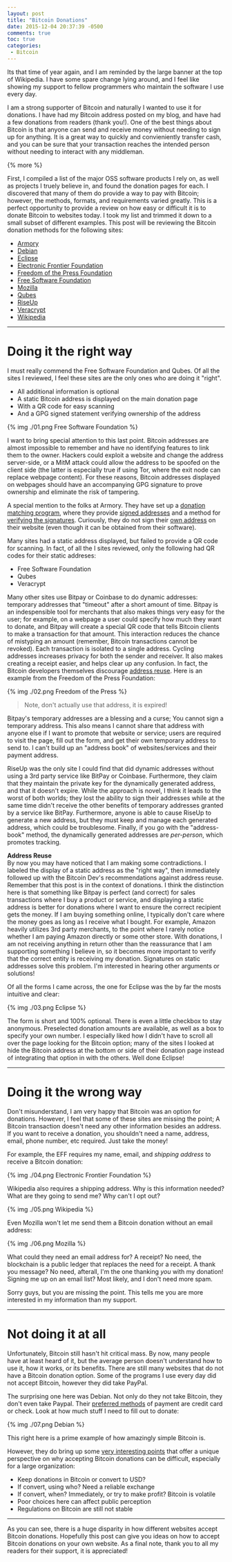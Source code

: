 ```yaml
---
layout: post
title: "Bitcoin Donations"
date: 2015-12-04 20:37:39 -0500
comments: true
toc: true
categories: 
 - Bitcoin
---
```


Its that time of year again, and I am reminded by the large banner at the top of Wikipedia. 
I have some spare change lying around, and I feel like showing my support to fellow programmers who maintain the software I use every day.

I am a strong supporter of Bitcoin and naturally I wanted to use it for donations. 
I have had my Bitcoin address posted on my blog, and have had a few donations from readers (thank you!). 
One of the best things about Bitcoin is that anyone can send and receive money without needing to sign up for anything. 
It is a great way to quickly and convieniently transfer cash, and you can be sure that your transaction reaches the intended person without needing to interact with any middleman.

{% more %}

First, I compiled a list of the major OSS software products I rely on, as well as projects I truely believe in, and found the donation pages for each. I discovered that many of them do provide a way to pay with Bitcoin; however, the methods, formats, and requirements varied greatly. This is a perfect opportunity to provide a review on how easy or difficult it is to donate Bitcoin to websites today. I took my list and trimmed it down to a small subset of different examples. This post will be reviewing the Bitcoin donation methods for the following sites:

 - [Armory](https://bitcoinarmory.com/contact/)
 - [Debian](http://www.debian.org/donations)
 - [Eclipse](https://www.eclipse.org/donate/)
 - [Electronic Frontier Foundation](https://supporters.eff.org/donate)
 - [Freedom of the Press Foundation](https://freedom.press/donate)
 - [Free Software Foundation](https://my.fsf.org/donate/)
 - [Mozilla](https://donate.mozilla.org/en-US/give-bitcoin/)
 - [Qubes](https://www.qubes-os.org/donate/)
 - [RiseUp](https://www.qubes-os.org/donate/)
 - [Veracrypt](https://veracrypt.codeplex.com/wikipage?title=Bitcoin%20Donation)
 - [Wikipedia](https://wikimediafoundation.org/wiki/Ways_to_Give#bitcoin)

---
# Doing it the right way

I must really commend the Free Software Foundation and Qubes. Of all the sites I reviewed, I feel these sites are the only ones who are doing it "right".

 - All additional information is optional
 - A static Bitcoin address is displayed on the main donation page
 - With a QR code for easy scanning
 - And a GPG signed statement verifying ownership of the address

{% img ./01.png Free Software Foundation %}

I want to bring special attention to this last point. Bitcoin addresses are almost impossible to remember and have no identifying features to link them to the owner. Hackers could exploit a website and change the address server-side, or a MitM attack could allow the address to be spoofed on the client side (the latter is especially true if using Tor, where the exit node can replace webpage content). For these reasons, Bitcoin addresses displayed on webpages should have an accompanying GPG signature to prove ownership and eliminate the risk of tampering.

A special mention to the folks at Armory. They have set up a [donation matching program](https://bitcoinarmory.com/donation-match-list/), where they provide [signed addresses](https://s3.amazonaws.com/bitcoinarmory-simulnotes/signed_donation_addresses.txt) and a method for [verifying the signatures](https://bitcoinarmory.com/donation-matching/#verify-donation-addresses). Curiously, they do not sign their [own address](https://bitcoinarmory.com/contact/) on their website (even though it can be obtained from their software).

Many sites had a static address displayed, but failed to provide a QR code for scanning. In fact, of all the I sites reviewed, only the following had QR codes for their static addreses:

 - Free Software Foundation
 - Qubes
 - Veracrypt

Many other sites use Bitpay or Coinbase to do dynamic addresses: temporary addresses that "timeout" after a short amount of time. Bitpay is an indespensible tool for merchants that also makes things very easy for the user; for example, on a webpage a user could specify how much they want to donate, and Bitpay will create a special QR code that tells Bitcoin clients to make a transaction for that amount. This interaction reduces the chance of mistyping an amount (remember, Bitcoin transactions cannot be revoked). Each transaction is isolated to a single address. Cycling addresses increases privacy for both the sender and receiver. It also makes creating a receipt easier, and helps clear up any confusion. In fact, the Bitcoin developers themselves discourage [address reuse](https://en.bitcoin.it/wiki/Address_reuse). Here is an example from the Freedom of the Press Foundation:

{% img ./02.png Freedom of the Press %}  
> Note, don't actually use that address, it is expired!

Bitpay's temporary addresses are a blessing and a curse; You cannot sign a temporary address. This also means I cannot share that address with anyone else if I want to promote that website or service; users are required to visit the page, fill out the form, and get their own temporary address to send to. I can't build up an "address book" of websites/services and their payment address.

RiseUp was the only site I could find that did dynamic addresses without using a 3rd party service like BitPay or Coinbase. Furthermore, they claim that they maintain the private key for the dynamically generated address, and that it doesn't expire. While the approach is novel, I think it leads to the worst of both worlds; they lost the ability to sign their addresses while at the same time didn't receive the other benefits of temporary addresses granted by a service like BitPay. Furthermore, anyone is able to cause RiseUp to generate a new address, but they must keep and manage each generated address, which could be troublesome. Finally, if you go with the "address-book" method, the dynamically generated addresses are *per-person*, which promotes tracking.

>
**Address Reuse**  
By now you may have noticed that I am making some contradictions. I labeled the display of a static address as the "right way", then immediately followed up with the Bitcoin Dev's recommendations against address reuse. Remember that this post is in the context of donations. I think the distinction here is that something like Bitpay is perfect (and correct) for sales transactions where I buy a product or service, and displaying a static address is better for donations where I want to ensure the correct recipient gets the money. If I am buying something online, I typically don't care where the money goes as long as I receive what I bought. For example, Amazon heavily utilizes 3rd party merchants, to the point where I rarely notice whether I am paying Amazon directly or some other store. With donations, I am not receiving anything in return other than the reassurance that I am supporting something I believe in, so it becomes more important to verify that the correct entity is receiving my donation. Signatures on static addresses solve this problem. I'm interested in hearing other arguments or solutions!

Of all the forms I came across, the one for Eclipse was the by far the mosts intuitive and clear:

{% img ./03.png Eclipse %}

The form is short and 100% optional. There is even a little checkbox to stay anonymous. Preselected donation amounts are available, as well as a box to specify your own number. I especially liked how I didn't have to scroll all over the page looking for the Bitcoin option; many of the sites I looked at hide the Bitcoin address at the bottom or side of their donation page instead of integrating that option in with the others. Well done Eclipse!

---
# Doing it the wrong way

Don't misunderstand, I am very happy that Bitcoin was an option for donations. However, I feel that some of these sites are missing the point; A Bitcoin transaction doesn't need any other information besides an address. If you want to receive a donation, you shouldn't need a name, address, email, phone number, etc required. Just take the money!

For example, the EFF requires my name, email, and *shipping address* to receive a Bitcoin donation:

{% img ./04.png Electronic Frontier Foundation %}

Wikipedia also requires a shipping address. Why is this information needed? What are they going to send me? Why can't I opt out?

{% img ./05.png Wikipedia %}

Even Mozilla won't let me send them a Bitcoin donation without an email address:

{% img ./06.png Mozilla %}

What could they need an email address for? A receipt? No need, the blockchain is a public ledger that replaces the need for a receipt. A thank you message? No need, afterall, I'm the one thanking *you* with my donation! Signing me up on an email list? Most likely, and I don't need more spam.

Sorry guys, but you are missing the point. This tells me you are more interested in my information than my support.

---
# Not doing it at all

Unfortunately, Bitcoin still hasn't hit critical mass. By now, many people have at least heard of it, but the average person doesn't understand how to use it, how it works, or its benefits. There are still many websites that do not have a Bitcoin donation option. Some of the programs I use every day did not accept Bitcoin, however they did take PayPal.

The surprising one here was Debian. Not only do they not take Bitcoin, they don't even take Paypal. Their [preferred methods](https://www.debian.org/donations) of payment are credit card or check. Look at how much stuff I need to fill out to donate:

{% img ./07.png Debian %}

This right here is a prime example of how amazingly simple Bitcoin is.

However, they do bring up some [very interesting points](https://lists.debian.org/debian-project/2014/08/msg00077.html) that offer a unique perspective on why accepting Bitcoin donations can be difficult, especially for a large organization:

 - Keep donations in Bitcoin or convert to USD?
 - If convert, using who? Need a reliable exchange
 - If convert, when? Immediately, or try to make profit? Bitcoin is volatile
 - Poor choices here can affect public perception
 - Regulations on Bitcoin are still not stable

---

As you can see, there is a huge disparity in how different websites accept Bitcoin donations. Hopefully this post can give you ideas on how to accept Bitcoin donations on your own website. As a final note, thank you to all my readers for their support, it is appreciated!

